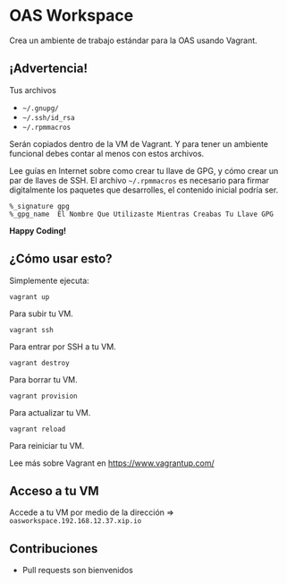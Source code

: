# OAS Workspace

Crea un ambiente de trabajo estándar para la OAS usando Vagrant.

## ¡Advertencia!

Tus archivos

 - `~/.gnupg/`
 - `~/.ssh/id_rsa`
 - `~/.rpmmacros`

Serán copiados dentro de la VM de Vagrant. Y para tener un ambiente funcional debes contar al menos con estos archivos.

Lee guías en Internet sobre como crear tu llave de GPG, y cómo crear un par de llaves de SSH. El archivo `~/.rpmmacros` es necesario para firmar digitalmente los paquetes que desarrolles, el contenido inicial podría ser.

```
%_signature gpg
%_gpg_name  El Nombre Que Utilizaste Mientras Creabas Tu Llave GPG
```

**Happy Coding!**

## ¿Cómo usar esto?

Simplemente ejecuta:

```
vagrant up
```

Para subir tu VM.

```
vagrant ssh
```

Para entrar por SSH a tu VM.

```
vagrant destroy
```

Para borrar tu VM.

```
vagrant provision
```

Para actualizar tu VM.

```
vagrant reload
```

Para reiniciar tu VM.

Lee más sobre Vagrant en https://www.vagrantup.com/

## Acceso a tu VM

Accede a tu VM por medio de la dirección => `oasworkspace.192.168.12.37.xip.io`

## Contribuciones

 - Pull requests son bienvenidos
